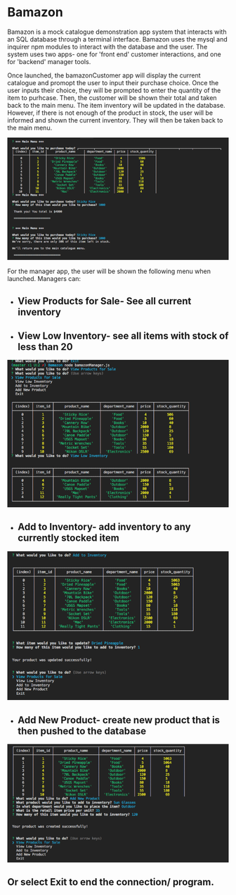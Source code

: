 # Bamazon
Bamazon is a mock catalogue demonstration app system that interacts with an SQL database through a terminal interface. Bamazon uses the mysql and inquirer npm modules to interact with the database and the user. The system uses two apps- one for 'front end' customer interactions, and one for 'backend' manager tools.

Once launched, the bamazonCustomer app will display the current catalogue and promopt the user to input their purchase choice. Once the user inputs their choice, they will be prompted to enter the quantity of the item to purhcase. Then, the customer will be shown their total and taken back to the main menu. The item inventory will be updated in the database. However, if there is not enough of the product in stock, the user will be informed and shown the current inventory. They will then be taken back to the main menu.

![](./images/customer.png)

For the manager app, the user will be shown the following menu when launched. Managers can:
* ## View Products for Sale- See all current inventory
* ## View Low Inventory- see all items with stock of less than 20

![](./images/products_inventory.png)

* ## Add to Inventory- add inventory to any currently stocked item

![](./images/inventory.png)

* ## Add New Product- create new product that is then pushed to the database

![](./images/new_product.png)

## Or select Exit to end the connection/ program.